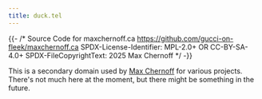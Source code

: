 ```yaml
---
title: duck.tel
---
```


{{- /* Source Code for maxchernoff.ca
     https://github.com/gucci-on-fleek/maxchernoff.ca
     SPDX-License-Identifier: MPL-2.0+ OR CC-BY-SA-4.0+
     SPDX-FileCopyrightText: 2025 Max Chernoff */ -}}

This is a secondary domain used by [Max
Chernoff](https://www.maxchernoff.ca/) for various projects. There's
not much here at the moment, but there might be something in the future.

